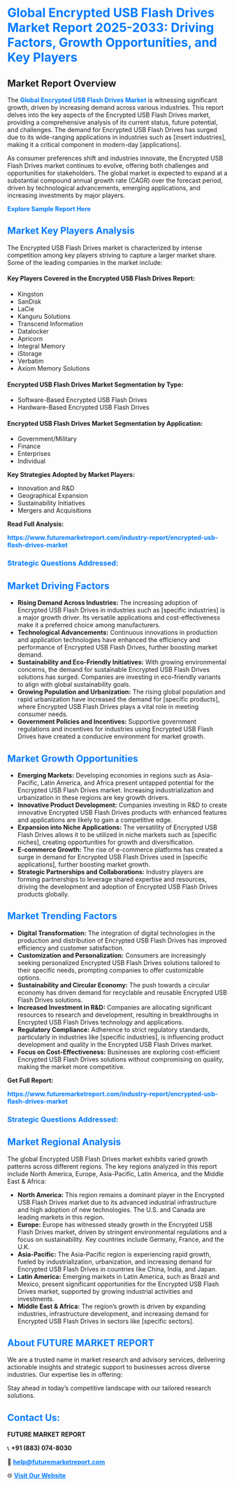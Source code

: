 <h1 style="color: #007BFF;">Global Encrypted USB Flash Drives Market Report 2025-2033: Driving Factors, Growth Opportunities, and Key Players</h1>

<section id="overview">
<h2>Market Report Overview</h2>
<p>The <a href="https://www.futuremarketreport.com/industry-report/encrypted-usb-flash-drives-market" style="color: #007BFF; text-decoration: none;"><strong>Global Encrypted USB Flash Drives Market</strong></a> is witnessing significant growth, driven by increasing demand across various industries. This report delves into the key aspects of the Encrypted USB Flash Drives market, providing a comprehensive analysis of its current status, future potential, and challenges. The demand for Encrypted USB Flash Drives has surged due to its wide-ranging applications in industries such as [insert industries], making it a critical component in modern-day [applications].</p>
<p>As consumer preferences shift and industries innovate, the Encrypted USB Flash Drives market continues to evolve, offering both challenges and opportunities for stakeholders. The global market is expected to expand at a substantial compound annual growth rate (CAGR) over the forecast period, driven by technological advancements, emerging applications, and increasing investments by major players.</p>
</section>

<section id="overview">
<p><a href="https://www.futuremarketreport.com/request-sample/reportId=76541" style="color: #007BFF; text-decoration: none;"><strong>Explore Sample Report Here</strong></a></p>
</section>

<section id="key-players">
<h2 style="color: #007BFF;">Market Key Players Analysis</h2>
<p>The Encrypted USB Flash Drives market is characterized by intense competition among key players striving to capture a larger market share. Some of the leading companies in the market include:</p>
<h4>Key Players Covered in the Encrypted USB Flash Drives Report:</h4>
<ul><li>Kingston</li><li>SanDisk</li><li>LaCie</li><li>Kanguru Solutions</li><li>Transcend Information</li><li>Datalocker</li><li>Apricorn</li><li>Integral Memory</li><li>iStorage</li><li>Verbatim</li><li>Axiom Memory Solutions</li></ul>
<h4>Encrypted USB Flash Drives Market Segmentation by Type:</h4>
<ul><li>Software-Based Encrypted USB Flash Drives</li><li>Hardware-Based Encrypted USB Flash Drives</li></ul>

<h4>Encrypted USB Flash Drives Market Segmentation by Application:</h4>
<ul><li>Government/Military</li><li>Finance</li><li>Enterprises</li><li>Individual</li></ul>
<p><strong>Key Strategies Adopted by Market Players:</strong></p>
<ul>
<li>Innovation and R&D</li>
<li>Geographical Expansion</li>
<li>Sustainability Initiatives</li>
<li>Mergers and Acquisitions</li>
</ul>
</section>

<section>
<p><strong>Read Full Analysis: </strong></p><a href="https://www.futuremarketreport.com/industry-report/encrypted-usb-flash-drives-market" style="color: #007BFF; text-decoration: none;"><strong>https://www.futuremarketreport.com/industry-report/encrypted-usb-flash-drives-market</strong></a>
<h3 style="color: #007BFF;">Strategic Questions Addressed:</h3>
</section>

<section id="driving-factors">
<h2 style="color: #007BFF;">Market Driving Factors</h2>
<ul>
<li><strong>Rising Demand Across Industries:</strong> The increasing adoption of Encrypted USB Flash Drives in industries such as [specific industries] is a major growth driver. Its versatile applications and cost-effectiveness make it a preferred choice among manufacturers.</li>
<li><strong>Technological Advancements:</strong> Continuous innovations in production and application technologies have enhanced the efficiency and performance of Encrypted USB Flash Drives, further boosting market demand.</li>
<li><strong>Sustainability and Eco-Friendly Initiatives:</strong> With growing environmental concerns, the demand for sustainable Encrypted USB Flash Drives solutions has surged. Companies are investing in eco-friendly variants to align with global sustainability goals.</li>
<li><strong>Growing Population and Urbanization:</strong> The rising global population and rapid urbanization have increased the demand for [specific products], where Encrypted USB Flash Drives plays a vital role in meeting consumer needs.</li>
<li><strong>Government Policies and Incentives:</strong> Supportive government regulations and incentives for industries using Encrypted USB Flash Drives have created a conducive environment for market growth.</li>
</ul>
</section>

<section id="growth-opportunities">
<h2 style="color: #007BFF;">Market Growth Opportunities</h2>
<ul>
<li><strong>Emerging Markets:</strong> Developing economies in regions such as Asia-Pacific, Latin America, and Africa present untapped potential for the Encrypted USB Flash Drives market. Increasing industrialization and urbanization in these regions are key growth drivers.</li>
<li><strong>Innovative Product Development:</strong> Companies investing in R&D to create innovative Encrypted USB Flash Drives products with enhanced features and applications are likely to gain a competitive edge.</li>
<li><strong>Expansion into Niche Applications:</strong> The versatility of Encrypted USB Flash Drives allows it to be utilized in niche markets such as [specific niches], creating opportunities for growth and diversification.</li>
<li><strong>E-commerce Growth:</strong> The rise of e-commerce platforms has created a surge in demand for Encrypted USB Flash Drives used in [specific applications], further boosting market growth.</li>
<li><strong>Strategic Partnerships and Collaborations:</strong> Industry players are forming partnerships to leverage shared expertise and resources, driving the development and adoption of Encrypted USB Flash Drives products globally.</li>
</ul>
</section>

<section id="trending-factors">
<h2 style="color: #007BFF;">Market Trending Factors</h2>
<ul>
<li><strong>Digital Transformation:</strong> The integration of digital technologies in the production and distribution of Encrypted USB Flash Drives has improved efficiency and customer satisfaction.</li>
<li><strong>Customization and Personalization:</strong> Consumers are increasingly seeking personalized Encrypted USB Flash Drives solutions tailored to their specific needs, prompting companies to offer customizable options.</li>
<li><strong>Sustainability and Circular Economy:</strong> The push towards a circular economy has driven demand for recyclable and reusable Encrypted USB Flash Drives solutions.</li>
<li><strong>Increased Investment in R&D:</strong> Companies are allocating significant resources to research and development, resulting in breakthroughs in Encrypted USB Flash Drives technology and applications.</li>
<li><strong>Regulatory Compliance:</strong> Adherence to strict regulatory standards, particularly in industries like [specific industries], is influencing product development and quality in the Encrypted USB Flash Drives market.</li>
<li><strong>Focus on Cost-Effectiveness:</strong> Businesses are exploring cost-efficient Encrypted USB Flash Drives solutions without compromising on quality, making the market more competitive.</li>
</ul>
</section>

<section>
<p><strong>Get Full Report: </strong></p><a href="https://www.futuremarketreport.com/industry-report/encrypted-usb-flash-drives-market" style="color: #007BFF; text-decoration: none;"><strong>https://www.futuremarketreport.com/industry-report/encrypted-usb-flash-drives-market</strong></a>
<h3 style="color: #007BFF;">Strategic Questions Addressed:</h3>
</section>


<section id="regional-analysis">
<h2 style="color: #007BFF;">Market Regional Analysis</h2>
<p>The global Encrypted USB Flash Drives market exhibits varied growth patterns across different regions. The key regions analyzed in this report include North America, Europe, Asia-Pacific, Latin America, and the Middle East & Africa:</p>
<ul>
<li><strong>North America:</strong> This region remains a dominant player in the Encrypted USB Flash Drives market due to its advanced industrial infrastructure and high adoption of new technologies. The U.S. and Canada are leading markets in this region.</li>
<li><strong>Europe:</strong> Europe has witnessed steady growth in the Encrypted USB Flash Drives market, driven by stringent environmental regulations and a focus on sustainability. Key countries include Germany, France, and the U.K.</li>
<li><strong>Asia-Pacific:</strong> The Asia-Pacific region is experiencing rapid growth, fueled by industrialization, urbanization, and increasing demand for Encrypted USB Flash Drives in countries like China, India, and Japan.</li>
<li><strong>Latin America:</strong> Emerging markets in Latin America, such as Brazil and Mexico, present significant opportunities for the Encrypted USB Flash Drives market, supported by growing industrial activities and investments.</li>
<li><strong>Middle East & Africa:</strong> The region’s growth is driven by expanding industries, infrastructure development, and increasing demand for Encrypted USB Flash Drives in sectors like [specific sectors].</li>
</ul>
</section>

<footer>
<h2 style="color: #007BFF;">About FUTURE MARKET REPORT</h2>
<p>We are a trusted name in market research and advisory services, delivering actionable insights and strategic support to businesses across diverse industries. Our expertise lies in offering:</p>

<p>Stay ahead in today’s competitive landscape with our tailored research solutions.</p>

<h2 style="color: #007BFF;">Contact Us:</h2>
<p><strong>FUTURE MARKET REPORT</strong></p>
<p>📞 <strong>+91 (883) 074-8030</strong></p>
<p>📧 <strong><a href="mailto:help@futuremarketreport.com" style="color: #007BFF;">help@futuremarketreport.com</a></strong></p>
<p>🌐 <strong><a href="https://www.futuremarketreport.com/" style="color: #007BFF;">Visit Our Website</a></strong></p>
</footer>